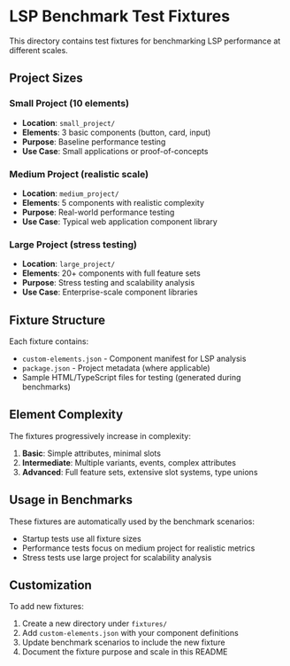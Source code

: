 # LSP Benchmark Test Fixtures

This directory contains test fixtures for benchmarking LSP performance at different scales.

## Project Sizes

### Small Project (10 elements)
- **Location**: `small_project/`
- **Elements**: 3 basic components (button, card, input)
- **Purpose**: Baseline performance testing
- **Use Case**: Small applications or proof-of-concepts

### Medium Project (realistic scale) 
- **Location**: `medium_project/`
- **Elements**: 5 components with realistic complexity
- **Purpose**: Real-world performance testing
- **Use Case**: Typical web application component library

### Large Project (stress testing)
- **Location**: `large_project/`
- **Elements**: 20+ components with full feature sets
- **Purpose**: Stress testing and scalability analysis
- **Use Case**: Enterprise-scale component libraries

## Fixture Structure

Each fixture contains:
- `custom-elements.json` - Component manifest for LSP analysis
- `package.json` - Project metadata (where applicable)
- Sample HTML/TypeScript files for testing (generated during benchmarks)

## Element Complexity

The fixtures progressively increase in complexity:

1. **Basic**: Simple attributes, minimal slots
2. **Intermediate**: Multiple variants, events, complex attributes
3. **Advanced**: Full feature sets, extensive slot systems, type unions

## Usage in Benchmarks

These fixtures are automatically used by the benchmark scenarios:
- Startup tests use all fixture sizes
- Performance tests focus on medium project for realistic metrics
- Stress tests use large project for scalability analysis

## Customization

To add new fixtures:
1. Create a new directory under `fixtures/`
2. Add `custom-elements.json` with your component definitions
3. Update benchmark scenarios to include the new fixture
4. Document the fixture purpose and scale in this README